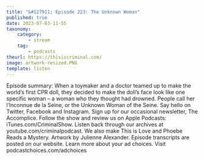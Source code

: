 ```yaml
---
title: "&#127911; Episode 223: The Unknown Woman"
published: true
date: 2023-07-03-11-55
taxonomy:
    category:
        - stream
    tag:
        - podcasts
theurl: https://thisiscriminal.com/
image: artwork-resized.PNG
template: listen
---
```


Episode summary: When a toymaker and a doctor teamed up to make the world&rsquo;s first CPR doll, they decided to make the doll&rsquo;s face look like one specific woman &ndash; a woman who they thought had drowned. People call her l&rsquo;Inconnue de la Seine, or the Unknown Woman of the Seine. Say hello on Twitter, Facebook and Instagram. Sign up for our occasional newsletter, The Accomplice. Follow the show and review us on Apple Podcasts: iTunes.com/CriminalShow. Listen back through our archives at youtube.com/criminalpodcast. We also make This is Love and Phoebe Reads a Mystery. Artwork by Julienne Alexander. Episode transcripts are posted on our website. Learn more about your ad choices. Visit podcastchoices.com/adchoices
